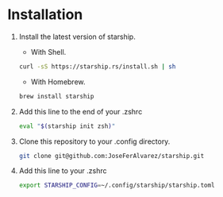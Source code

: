# Installation

1. Install the latest version of starship.

   - With Shell.
  
    ```bash
    curl -sS https://starship.rs/install.sh | sh
    ```

   - With Homebrew.

    ```bash
    brew install starship
    ```

2. Add this line to the end of your .zshrc

    ```bash
    eval "$(starship init zsh)"
    ```

3. Clone this repository to your .config directory.

    ```bash
    git clone git@github.com:JoseFerAlvarez/starship.git
    ```

4. Add this line to your .zshrc

    ```bash
    export STARSHIP_CONFIG=~/.config/starship/starship.toml    
    ```
